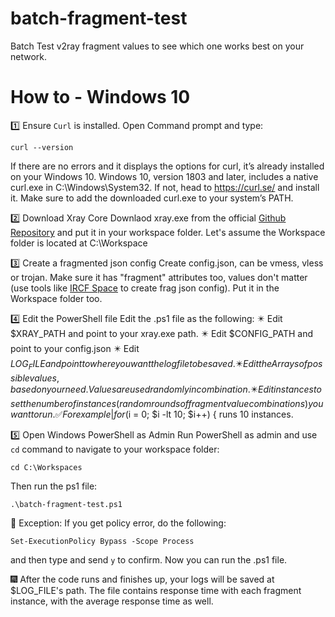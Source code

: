 # batch-fragment-test
Batch Test v2ray fragment values to see which one works best on your network.

# How to - Windows 10

1️⃣ Ensure `Curl` is installed. 
Open Command prompt and type:

`curl --version`

If there are no errors and it displays the options for curl, it’s already installed on your Windows 10. Windows 10, version 1803 and later, includes a native curl.exe in C:\Windows\System32. If not, head to https://curl.se/ and install it. Make sure to add the downloaded curl.exe to your system’s PATH.

2️⃣ Download Xray Core
Downlaod xray.exe from the official [Github Repository](https://github.com/XTLS/Xray-core/releases) and put it in your workspace folder. Let's assume the Workspace folder is located at C:\Workspace

3️⃣ Create a fragmented json config
Create config.json, can be vmess, vless or trojan. Make sure it has "fragment" attributes too, values don't matter (use tools like [IRCF Space](https://fragment.github1.cloud/) to create frag json config). Put it in the Workspace folder too.

4️⃣ Edit the PowerShell file
Edit the .ps1 file as the following:
✴️ Edit $XRAY_PATH and point to your xray.exe path. 
✴️ Edit $CONFIG_PATH and point to your config.json
✴️ Edit $LOG_FILE and point to where you want the log file to be saved.
✴️ Edit the Arrays of possible values, based on your need. Values are used randomly in combination.
✴️ Edit instances to set the number of instances (random rounds of fragment value combinations) you want to run.
✅ For example | for ($i = 0; $i -lt 10; $i++) {  runs 10 instances.

5️⃣ Open Windows PowerShell as Admin
Run PowerShell as admin and use `cd` command to navigate to your workspace folder:

`cd C:\Workspaces`

Then run the ps1 file:

`.\batch-fragment-test.ps1`

🧧 Exception: If you get policy error, do the following:

`Set-ExecutionPolicy Bypass -Scope Process`

and then type and send `y` to confirm. Now you can run the .ps1 file.


🎆 After the code runs and finishes up, your logs will be saved at $LOG_FILE's path. The file contains response time with each fragment instance, with the average response time as well.
